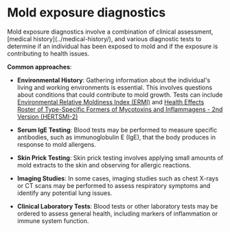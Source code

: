 [//]: # (source: ?)
[//]: # (tags: mold toxins tests)

# Mold exposure diagnostics

Mold exposure diagnostics involve a combination of clinical assessment, [medical history](../medical-history/\), and various diagnostic tests to determine if an individual has been exposed to mold and if the exposure is contributing to health issues.

**Common approaches**:

* **Environmental History**: Gathering information about the individual's living and working environments is essential. This involves questions about conditions that could contribute to mold growth. Tests can include [Environmental Relative Moldiness Index (ERMI)](../environmental-relative-moldiness-index/) and
[Health Effects Roster of Type-Specific Formers of Mycotoxins and Inflammagens - 2nd Version (HERTSMI-2)](../health-effects-roster-of-type-specific-formers-of-mycotoxins-and-inflammagens-2/)

* **Serum IgE Testing**: Blood tests may be performed to measure specific antibodies, such as immunoglobulin E (IgE), that the body produces in response to mold allergens.

* **Skin Prick Testing**: Skin prick testing involves applying small amounts of mold extracts to the skin and observing for allergic reactions.

* **Imaging Studies**: In some cases, imaging studies such as chest X-rays or CT scans may be performed to assess respiratory symptoms and identify any potential lung issues.

* **Clinical Laboratory Tests**: Blood tests or other laboratory tests may be ordered to assess general health, including markers of inflammation or immune system function.

